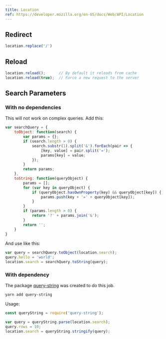 ```yaml
---
title: Location
ref: https://developer.mozilla.org/en-US/docs/Web/API/Location
---
```


## Redirect

```js
location.replace('/')
```

## Reload

```js
location.reload();      // By default it reloads from cache
location.reload(true);  // Force a new request to the server
```

## Search Parameters

### With no dependencies

This will not work on complex queries.
Add this:

```js
var searchQuery = {
    toObject: function(search) {
        var params = {};
        if (search.length > 0) {
            search.substr(1).split('&').forEach(pair => {
                [key, value] = pair.split('=');
                params[key] = value;
            });
        }
        return params;
    },
    toString: function(queryObject) {
        params = [];
        for (var key in queryObject) {
            if (queryObject.hasOwnProperty(key) && queryObject[key]) {
                params.push(key + '=' + queryObject[key]);
            }
        }
        if (params.length > 0) {
            return '?' + params.join('&');
        }
        return '';
    }
}
```

And use like this:

```js
var query = searchQuery.toObject(location.search);
query.hello = 'world';
location.search = searchQuery.toString(query);
```

### With dependency

The package [query-string](https://github.com/sindresorhus/query-string)
was created to do this job.

```shell
yarn add query-string
```

Usage:

```js
const queryString = require('query-string');

var query = queryString.parse(location.search);
query.rows = 10;
location.search = queryString.stringify(query);
```

